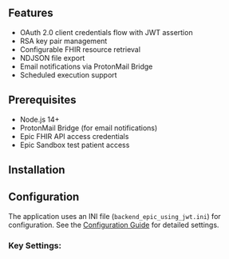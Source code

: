 ## Features
- OAuth 2.0 client credentials flow with JWT assertion
- RSA key pair management
- Configurable FHIR resource retrieval
- NDJSON file export
- Email notifications via ProtonMail Bridge
- Scheduled execution support

## Prerequisites
- Node.js 14+
- ProtonMail Bridge (for email notifications)
- Epic FHIR API access credentials
- Epic Sandbox test patient access

## Installation

## Configuration
The application uses an INI file (`backend_epic_using_jwt.ini`) for configuration. See the [Configuration Guide](docs/CONFIGURATION.md) for detailed settings.

### Key Settings:
